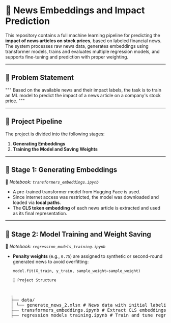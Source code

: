 # 🧠 News Embeddings and Impact Prediction

This repository contains a full machine learning pipeline for predicting the **impact of news articles on stock prices**, based on labeled financial news. The system processes raw news data, generates embeddings using transformer models, trains and evaluates multiple regression models, and supports fine-tuning and prediction with proper weighting.

---

## 📌 Problem Statement

"""
Based on the available news and their impact labels, the task is to train an ML model to predict the impact of a news article on a company's stock price.
"""

---

## 🔄 Project Pipeline

The project is divided into the following stages:

1. **Generating Embeddings**
2. **Training the Model and Saving Weights**

---

## 🔎 Stage 1: Generating Embeddings  
📄 *Notebook: `transformers_embeddings.ipynb`*

- A pre-trained transformer model from Hugging Face is used.
- Since internet access was restricted, the model was downloaded and loaded via **local paths**.
- The **CLS token embedding** of each news article is extracted and used as its final representation.

---

## 🤖 Stage 2: Model Training and Weight Saving  
📄 *Notebook: `regression_models_training.ipynb`*

- **Penalty weights** (e.g., `0.75`) are assigned to synthetic or second-round generated news to avoid overfitting:
  ```python
  model.fit(X_train, y_train, sample_weight=sample_weight)

  📁 Project Structure
<pre> 
  . 
  ├── data/ 
  │ └── generate_news_2.xlsx # News data with initial labeling 
  ├── transformers_embeddings.ipynb # Extract CLS embeddings 
  ├── regression_models_training.ipynb # Train and tune regression models ├── final_pipeline.ipynb # Final prediction & scoring ├── parameters_search.py # Grid/Random Search wrapper ├── saved_models/ # Folder for .pkl files └── README.md </pre>
